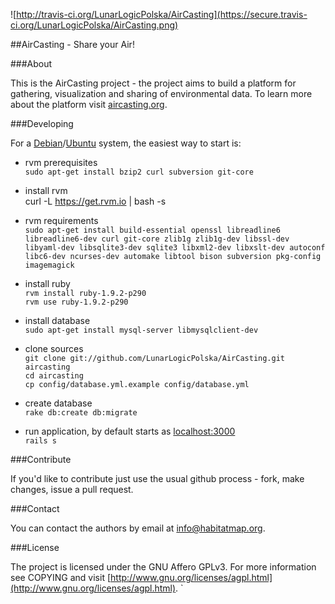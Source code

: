 ![http://travis-ci.org/LunarLogicPolska/AirCasting](https://secure.travis-ci.org/LunarLogicPolska/AirCasting.png)

##AirCasting - Share your Air!

###About

This is the AirCasting project - the project aims to build a platform for gathering, visualization and sharing of environmental data. To learn more about the platform visit [aircasting.org](http://aircasting.org).

###Developing

For a [Debian](http://debian.org)/[Ubuntu](http://ubuntu.com) system, the easiest way to start is:

* rvm prerequisites  
    `sudo apt-get install bzip2 curl subversion git-core` 

* install rvm  
curl -L https://get.rvm.io | bash -s
* rvm requirements  
`sudo apt-get install build-essential openssl libreadline6 libreadline6-dev curl git-core zlib1g zlib1g-dev libssl-dev libyaml-dev libsqlite3-dev sqlite3 libxml2-dev libxslt-dev autoconf libc6-dev ncurses-dev automake libtool bison subversion pkg-config imagemagick`
* install ruby  
`rvm install ruby-1.9.2-p290`  
`rvm use ruby-1.9.2-p290`  
* install database  
`sudo apt-get install mysql-server libmysqlclient-dev `
* clone sources  
`git clone git://github.com/LunarLogicPolska/AirCasting.git aircasting`  
`cd aircasting`    
`cp config/database.yml.example config/database.yml`  
* create database  
`rake db:create db:migrate`
* run application, by default starts as [localhost:3000](http://localhost:3000)  
`rails s`

###Contribute

If you'd like to contribute just use the usual github process - fork, make changes, issue a pull request.

###Contact

You can contact the authors by email at [info@habitatmap.org](mailto:info@habitatmap.org).

###License

The project is licensed under the GNU Affero GPLv3. For more information see COPYING and visit [http://www.gnu.org/licenses/agpl.html](http://www.gnu.org/licenses/agpl.html).
`